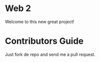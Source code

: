 Web 2
=====

Welcome to this new great project!

Contributors Guide
=================

Just fork de repo and send me a pull request.
